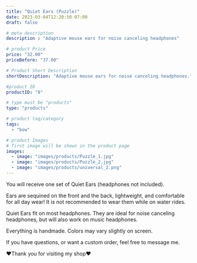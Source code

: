 ```yaml
---
title: "Quiet Ears (Puzzle)"
date: 2023-03-04T12:20:50-07:00
draft: false

# meta description
description : "Adaptive mouse ears for noise canceling headphones"

# product Price
price: "32.00"
priceBefore: "37.00"

# Product Short Description
shortDescription: "Adaptive mouse ears for noise canceling headphones."

#product ID
productID: "8"

# type must be "products"
type: "products"

# product tag/category
tags: 
  - "bow"

# product Images
# first image will be shown in the product page
images:
  - image: "images/products/Puzzle_1.jpg"
  - image: "images/products/Puzzle_2.jpg"
  - image: "images/products/universal_2.png"
---
```


You will receive one set of Quiet Ears (headphones not included).

Ears are sequined on the front and the back, lightweight, and comfortable for all day wear! It is not recommended to wear them while on water rides.

Quiet Ears fit on most headphones. They are ideal for noise canceling headphones, but will also work on music headphones.

Everything is handmade. Colors may vary slightly on screen.

If you have questions, or want a custom order, feel free to message me.

❤Thank you for visiting my shop❤
